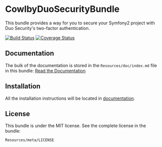 CowlbyDuoSecurityBundle
=======================

This bundle provides a way for you to secure your Symfony2 project with Duo
Security's two-factor authentication.

[![Build Status][1]][2] [![Coverage Status][3]][4]

Documentation
-------------

The bulk of the documentation is stored in the `Resources/doc/index.md` file in
this bundle: [Read the Documentation][5]

Installation
------------

All the installation instructions will be located in [documentation][5].

License
-------

This bundle is under the MIT license. See the complete license in the bundle:

    Resources/meta/LICENSE


[1]: https://travis-ci.org/cowlby/CowlbyDuoSecurityBundle.png "Build Status"
[2]: https://travis-ci.org/cowlby/CowlbyDuoSecurityBundle "Travis CI"
[3]: https://coveralls.io/repos/cowlby/CowlbyDuoSecurityBundle/badge.png?branch=master "Coverage Status"
[4]: https://coveralls.io/r/cowlby/CowlbyDuoSecurityBundle?branch=master "Coveralls"
[5]: https://github.com/cowlby/CowlbyDuoSecurityBundle/blob/master/Resources/doc/index.md "Documentation"
